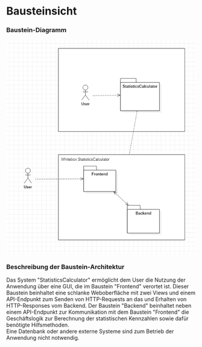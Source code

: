 # Bausteinsicht

### Baustein-Diagramm
![Bausteinsicht](https://github.com/JulianGommlich/StatisticsCalculator/blob/main/docs/architecture_concept/assets/BuildingBrickView.PNG)

### Beschreibung der Baustein-Architektur
Das System "StatisticsCalculator" ermöglicht dem User die Nutzung der Anwendung über eine GUI, die im Baustein "Frontend" verortet ist. Dieser Baustein beinhaltet eine schlanke Weboberfläche mit zwei Views und einem API-Endpunkt zum Senden von HTTP-Requests an das und Erhalten von HTTP-Responses vom Backend. Der Baustein "Backend" beinhaltet neben einem API-Endpunkt zur Kommunikation mit dem Baustein "Frontend" die Geschäftslogik zur Berechnung der statistischen Kennzahlen sowie dafür benötigte Hilfsmethoden.  
Eine Datenbank oder andere externe Systeme sind zum Betrieb der Anwendung nicht notwendig.
